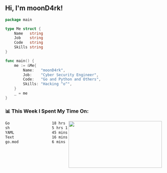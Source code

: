 <h2> Hi, I'm moonD4rk!</h2>

```go
package main

type Me struct {
	Name   string
	Job    string
	Code   string
	Skills string
}

func main() {
	me := &Me{
		Name:   "moonD4rk",
		Job:    "Cyber Security Engineer",
		Code:   "Go and Python and Others",
		Skills: "Hacking ^o^",
	}
	_ = me
}
```

<h3>📊 This Week I Spent My Time On:</h3>
<img align='right' src="https://github-readme-stats.vercel.app/api?username=moond4rk&show_icons=true&theme=radical", width="300" height="150">

<!--START_SECTION:waka-->

```txt
Go                   18 hrs 12 mins  ██████████████████▒░░░░░░   73.23 %
sh                   5 hrs 11 mins   █████▒░░░░░░░░░░░░░░░░░░░   20.91 %
YAML                 45 mins         ▓░░░░░░░░░░░░░░░░░░░░░░░░   03.06 %
Text                 16 mins         ▒░░░░░░░░░░░░░░░░░░░░░░░░   01.13 %
go.mod               6 mins          ░░░░░░░░░░░░░░░░░░░░░░░░░   00.41 %
```

<!--END_SECTION:waka-->

